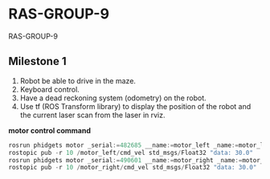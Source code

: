 # RAS-GROUP-9
RAS-GROUP-9

## Milestone 1
1. Robot be able to drive in the maze.  
2. Keyboard control.  
3. Have a dead reckoning system (odometry) on the robot. 
4. Use tf (ROS Transform library) to display the position of the robot 
and the current laser scan from the laser in rviz. 

**motor control command**
``` c++
rosrun phidgets motor _serial:=482685 __name:=motor_left _name:=motor_left   
rostopic pub -r 10 /motor_left/cmd_vel std_msgs/Float32 "data: 30.0"   
rosrun phidgets motor _serial:=490601 __name:=motor_right _name:=motor_right   
rostopic pub -r 10 /motor_right/cmd_vel std_msgs/Float32 "data: 30.0"   
```